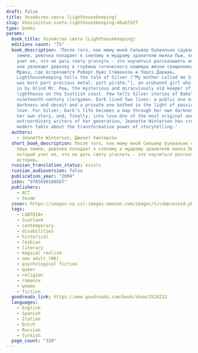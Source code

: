 ```yaml
---
draft: false
title: Хозяйство света (Lighthousekeeping)
slug: khoziaistvo-sveta-lighthousekeeping-66a6fd2f
type: books
params:
  book_title: Хозяйство света (Lighthousekeeping)
  editions count: "75"
  book_description: 'После того, как маму юной Сильвер буквально сдувает с лица
    земли, девочка попадает к слепому и мудрому хранителю маяка Пью, который
    учит ее, что не дать свету угаснуть - это научиться рассказывать истории. И
    они увлекают девочку в глубины готического кошмара жизни священника Вавилона
    Мрака, где встречаются Роберт Луис Стивенсон и Чарлз Дарвин…
    Lighthousekeeping tells the tale of Silver ("My mother called me Silver. I
    was born part precious metal, part pirate."), an orphaned girl who is taken
    in by blind Mr. Pew, the mysterious and miraculously old keeper of a
    lighthouse on the Scottish coast. Pew tells Silver stories of Babel Dark, a
    nineteenth-century clergyman. Dark lived two lives: a public one mired in
    darkness and deceit and a private one bathed in the light of passionate
    love. For Silver, Dark’s life becomes a map through her own darkness, into
    her own story, and, finally, into love.One of the most original and
    extraordinary writers of her generation, Jeanette Winterson has created a
    modern fable about the transformative power of storytelling.'
  authors:
    - Jeanette Winterson, Дженет Уинтерсон
  short_book_description: После того, как маму юной Сильвер буквально сдувает с
    лица земли, девочка попадает к слепому и мудрому хранителю маяка Пью,
    который учит ее, что не дать свету угаснуть - это научиться рассказывать
    истории…
  russian_translation_status: exists
  russian_audioversion: false
  publication_year: "2004"
  isbn: "9785699186587"
  publishers:
    - АСТ
    - Эксмо
  cover: https://images-na.ssl-images-amazon.com/images/S/compressed.photo.goodreads.com/books/1229468907i/2524212.jpg
  tags:
    - LGBTQIA+
    - Scotland
    - contemporary
    - disabilities
    - historical
    - lesbian
    - literary
    - magical realism
    - new adult (NA)
    - psychological fiction
    - queer
    - religion
    - romance
    - women
    - fiction
  goodreads_link: https://www.goodreads.com/book/show/2524212
  languages:
    - English
    - Spanish
    - Italian
    - Dutch
    - Russian
    - Turkish
  page_count: "320"
---
```

